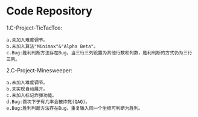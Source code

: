# Code Repository
1.C-Project-TicTacToe:

    a.未加入难度调节。
    b.未加入算法"Minimax"&"Alpha Beta"。
    c.Bug:胜利判断方法存在Bug，当三行三列设置为其他行数和列数，胜利判断的方式仍为三行三列。

2.C-Project-Minesweeper:

    a.未加入难度调节。
    b.未实现自动展开。
    c.未加入标记炸弹功能。
    d.Bug:首次下子有几率会被炸死(QAQ)。
    e.Bug:胜利判断方法存在Bug，重复输入同一个坐标可判断为胜利。
